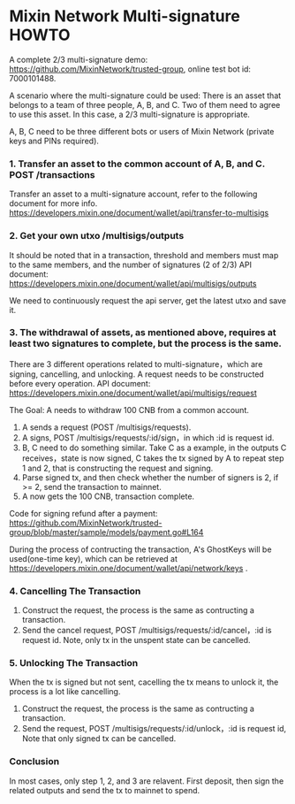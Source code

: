 # Mixin Network Multi-signature HOWTO

A complete 2/3 multi-signature demo: https://github.com/MixinNetwork/trusted-group, online test bot id: 7000101488.

A scenario where the multi-signature could be used: There is an asset that belongs to a team of three people, A, B, and C. Two of them need to agree to use this asset. In this case, a 2/3 multi-signature is appropriate.

A, B, C need to be three different bots or users of Mixin Network (private keys and PINs required).

### 1. Transfer an asset to the common account of A, B, and C. POST /transactions

Transfer an asset to a multi-signature account, refer to the following document for more info.
https://developers.mixin.one/document/wallet/api/transfer-to-multisigs

### 2. Get your own utxo /multisigs/outputs

It should be noted that in a transaction, threshold and members must map to the same members, and the number of signatures (2 of 2/3)
API document: https://developers.mixin.one/document/wallet/api/multisigs/outputs

We need to continuously request the api server, get the latest utxo and save it. 

### 3. The withdrawal of assets, as mentioned above, requires at least two signatures to complete, but the process is the same.

There are 3 different operations related to multi-signature，which are signing, cancelling, and unlocking. A request needs to be constructed before every operation. API document: https://developers.mixin.one/document/wallet/api/multisigs/request

The Goal: A needs to withdraw 100 CNB from a common account.

1. A sends a request (POST /multisigs/requests).
2. A signs, POST /multisigs/requests/:id/sign，in which :id is request id.
3. B, C need to do something similar. Take C as a example, in the outputs C receives，state is now signed, C takes the tx signed by A to repeat step 1 and 2, that is constructing the request and signing.
4. Parse signed tx, and then check whether the number of signers is 2, if >= 2, send the transaction to mainnet.
5. A now gets the 100 CNB, transaction complete.

Code for signing refund after a payment: https://github.com/MixinNetwork/trusted-group/blob/master/sample/models/payment.go#L164

During the process of contructing the transaction, A's GhostKeys will be used(one-time key), which can be retrieved at https://developers.mixin.one/document/wallet/api/network/keys .

### 4. Cancelling The Transaction

1. Construct the request, the process is the same as contructing a transaction.
2. Send the cancel request, POST /multisigs/requests/:id/cancel，:id is request id. Note, only tx in the unspent state can be cancelled.

### 5. Unlocking The Transaction

When the tx is signed but not sent, cacelling the tx means to unlock it, the process is a lot like cancelling.

1. Construct the request, the process is the same as contructing a transaction.
2. Send the request, POST /multisigs/requests/:id/unlock，:id is request id, Note that only signed tx can be cancelled.

### Conclusion

In most cases, only step 1, 2, and 3 are relavent. First deposit, then sign the related outputs and send the tx to mainnet to spend.
